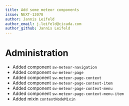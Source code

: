 ```yaml
---
title: Add some meteor components
issue: NEXT-13078
author: Jannis Leifeld
author_email: j.leifeld@cicada.com 
author_github: Jannis Leifeld
---
```

# Administration
* Added component `sw-meteor-navigation`
* Added component `sw-meteor-page`
* Added component `sw-meteor-page-context`
* Added component `sw-meteor-page-context-item`
* Added component `sw-meteor-page-context-menu`
* Added component `sw-meteor-page-context-menu-item`
* Added mixin `contextNodeMixin`
